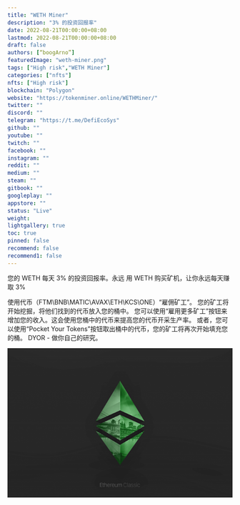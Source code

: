 ```yaml
---
title: "WETH Miner"
description: "3% 的投资回报率"
date: 2022-08-21T00:00:00+08:00
lastmod: 2022-08-21T00:00:00+08:00
draft: false
authors: [“boogArno”]
featuredImage: "weth-miner.png"
tags: ["High risk","WETH Miner"]
categories: ["nfts"]
nfts: ["High risk"]
blockchain: "Polygon"
website: "https://tokenminer.online/WETHMiner/"
twitter: ""
discord: ""
telegram: "https://t.me/DefiEcoSys"
github: ""
youtube: ""
twitch: ""
facebook: ""
instagram: ""
reddit: ""
medium: ""
steam: ""
gitbook: ""
googleplay: ""
appstore: ""
status: "Live"
weight: 
lightgallery: true
toc: true
pinned: false
recommend: false
recommend1: false
---
```

您的 WETH 每天 3% 的投资回报率。永远
用 WETH 购买矿机，让你永远每天赚取 3%

使用代币（FTM\BNB\MATIC\AVAX\ETH\KCS\ONE）“雇佣矿工”。
您的矿工将开始挖掘，将他们找到的代币放入您的桶中。
您可以使用“雇用更多矿工”按钮来增加您的收入。这会使用您桶中的代币来提高您的代币开采生产率。
或者，您可以使用“Pocket Your Tokens”按钮取出桶中的代币，您的矿工将再次开始填充您的桶。
DYOR - 做你自己的研究。

![11e8578d942aabf5a4d6d9668300103e](11e8578d942aabf5a4d6d9668300103e.png)